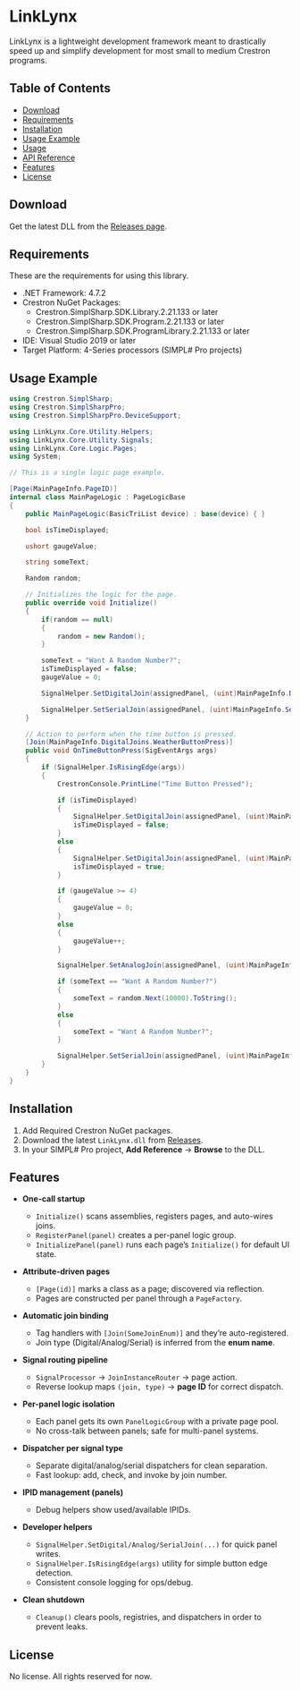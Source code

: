 # LinkLynx

LinkLynx is a lightweight development framework meant to drastically speed up and simplify development for most small to medium Crestron programs.

## Table of Contents
- [Download](#download)
- [Requirements](#requirements)
- [Installation](#installation)
- [Usage Example](#usage-example)
- [Usage](docs/Usage.md)
- [API Reference](docs/API.md)
- [Features](#features)
- [License](#license)


## Download
Get the latest DLL from the [Releases page](https://github.com/MithrilComputer/LinkLynx/releases/latest).


## Requirements
These are the requirements for using this library.
- .NET Framework: 4.7.2
- Crestron NuGet Packages:
	- Crestron.SimplSharp.SDK.Library.2.21.133 or later
	- Crestron.SimplSharp.SDK.Program.2.21.133 or later
	- Crestron.SimplSharp.SDK.ProgramLibrary.2.21.133 or later
- IDE: Visual Studio 2019 or later
- Target Platform: 4-Series processors (SIMPL# Pro projects)

## Usage Example

```csharp
using Crestron.SimplSharp;
using Crestron.SimplSharpPro;
using Crestron.SimplSharpPro.DeviceSupport;

using LinkLynx.Core.Utility.Helpers;
using LinkLynx.Core.Utility.Signals;
using LinkLynx.Core.Logic.Pages;
using System;

// This is a single logic page example.

[Page(MainPageInfo.PageID)]
internal class MainPageLogic : PageLogicBase
{
    public MainPageLogic(BasicTriList device) : base(device) { }

    bool isTimeDisplayed;

    ushort gaugeValue;

    string someText;

    Random random;

    // Initializes the logic for the page.
    public override void Initialize()
    {
        if(random == null)
        {
            random = new Random();
        }

        someText = "Want A Random Number?";
        isTimeDisplayed = false;
        gaugeValue = 0;

        SignalHelper.SetDigitalJoin(assignedPanel, (uint)MainPageInfo.DigitalJoins.WeatherWidgetVisibility, false);

        SignalHelper.SetSerialJoin(assignedPanel, (uint)MainPageInfo.SerialJoins.TextBoxInput, someText);
    }

    // Action to perform when the time button is pressed.
    [Join(MainPageInfo.DigitalJoins.WeatherButtonPress)]
    public void OnTimeButtonPress(SigEventArgs args)
    {
        if (SignalHelper.IsRisingEdge(args))
        {
            CrestronConsole.PrintLine("Time Button Pressed");

            if (isTimeDisplayed)
            {
                SignalHelper.SetDigitalJoin(assignedPanel, (uint)MainPageInfo.DigitalJoins.WeatherWidgetVisibility, false);
                isTimeDisplayed = false;
            }
            else
            {
                SignalHelper.SetDigitalJoin(assignedPanel, (uint)MainPageInfo.DigitalJoins.WeatherWidgetVisibility, true);
                isTimeDisplayed = true;
            }

            if (gaugeValue >= 4)
            {
                gaugeValue = 0;
            } 
            else
            {
                gaugeValue++;
            }

            SignalHelper.SetAnalogJoin(assignedPanel, (uint)MainPageInfo.AnalogJoins.GaugeInput, gaugeValue);

            if (someText == "Want A Random Number?")
            {
                someText = random.Next(10000).ToString();
            }
            else
            {
                someText = "Want A Random Number?";
            }

            SignalHelper.SetSerialJoin(assignedPanel, (uint)MainPageInfo.SerialJoins.TextBoxInput, someText);
        }
    }
}


```
## Installation
1. Add Required Crestron NuGet packages.
2. Download the latest `LinkLynx.dll` from [Releases](#download).
3. In your SIMPL# Pro project, **Add Reference** → **Browse** to the DLL.


## Features
- **One-call startup**
  - `Initialize()` scans assemblies, registers pages, and auto-wires joins.
  - `RegisterPanel(panel)` creates a per-panel logic group.
  - `InitializePanel(panel)` runs each page’s `Initialize()` for default UI state.

- **Attribute-driven pages**
  - `[Page(id)]` marks a class as a page; discovered via reflection.
  - Pages are constructed per panel through a `PageFactory`.

- **Automatic join binding**
  - Tag handlers with `[Join(SomeJoinEnum)]` and they’re auto-registered.
  - Join type (Digital/Analog/Serial) is inferred from the **enum name**.

- **Signal routing pipeline**
  - `SignalProcessor` → `JoinInstanceRouter` → page action.
  - Reverse lookup maps `(join, type)` → **page ID** for correct dispatch.

- **Per-panel logic isolation**
  - Each panel gets its own `PanelLogicGroup` with a private page pool.
  - No cross-talk between panels; safe for multi-panel systems.

- **Dispatcher per signal type**
  - Separate digital/analog/serial dispatchers for clean separation.
  - Fast lookup: add, check, and invoke by join number.

- **IPID management (panels)**
  - Debug helpers show used/available IPIDs.

- **Developer helpers**
  - `SignalHelper.SetDigital/Analog/SerialJoin(...)` for quick panel writes.
  - `SignalHelper.IsRisingEdge(args)` utility for simple button edge detection.
  - Consistent console logging for ops/debug.

- **Clean shutdown**
  - `Cleanup()` clears pools, registries, and dispatchers in order to prevent leaks.

## License

No license. All rights reserved for now.
